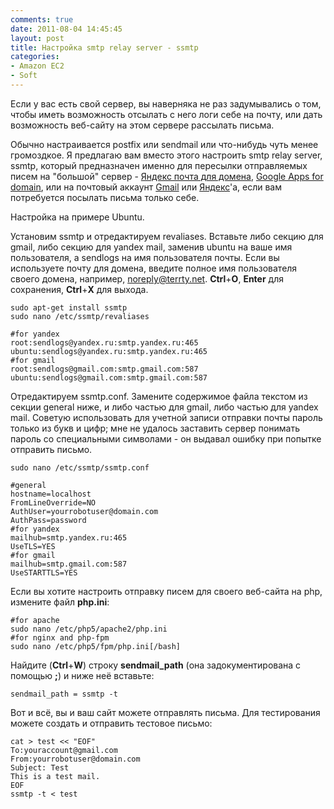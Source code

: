 ```yaml
---
comments: true
date: 2011-08-04 14:45:45
layout: post
title: Настройка smtp relay server - ssmtp
categories:
- Amazon EC2
- Soft
---
```


Если у вас есть свой сервер, вы наверняка не раз задумывались о том, чтобы иметь возможность отсылать с него логи себе на почту, или дать возможность веб-сайту на этом сервере рассылать письма.

Обычно настраивается postfix или sendmail или что-нибудь чуть менее громоздкое. Я предлагаю вам вместо этого настроить smtp relay server, ssmtp, который предназначен именно для пересылки отправляемых писем на "большой" сервер - [Яндекс почта для домена](https://pdd.yandex.ru/), [Google Apps for domain](https://www.google.com/work/apps/business/), или на почтовый аккаунт [Gmail](https://mail.google.com) или [Яндекс](https://mail.yandex.ru)'а, если вам потребуется посылать письма только себе.

Настройка на примере Ubuntu.

<!-- more -->

Установим ssmtp и отредактируем revaliases. Вставьте либо секцию для gmail, либо секцию для yandex mail, заменив ubuntu на ваше имя пользователя, а sendlogs на имя пользователя почты. Если вы используете почту для домена, введите полное имя пользователя своего домена, например, noreply@terrty.net. **Ctrl**+**O**, **Enter** для сохранения, **Ctrl**+**X** для выхода.

	sudo apt-get install ssmtp
	sudo nano /etc/ssmtp/revaliases

	#for yandex
	root:sendlogs@yandex.ru:smtp.yandex.ru:465
	ubuntu:sendlogs@yandex.ru:smtp.yandex.ru:465
	#for gmail
	root:sendlogs@gmail.com:smtp.gmail.com:587
	ubuntu:sendlogs@gmail.com:smtp.gmail.com:587

Отредактируем ssmtp.conf. Замените содержимое файла текстом из секции general ниже, и либо частью для gmail, либо частью для yandex mail. Советую использовать для учетной записи отправки почты пароль только из букв и цифр; мне не удалось заставить сервер понимать пароль со специальными символами - он выдавал ошибку при попытке отправить письмо.

	sudo nano /etc/ssmtp/ssmtp.conf

	#general
	hostname=localhost
	FromLineOverride=NO
	AuthUser=yourrobotuser@domain.com
	AuthPass=password
	#for yandex
	mailhub=smtp.yandex.ru:465
	UseTLS=YES
	#for gmail
	mailhub=smtp.gmail.com:587
	UseSTARTTLS=YES

Если вы хотите настроить отправку писем для своего веб-сайта на php, измените файл **php.ini**:

	#for apache
	sudo nano /etc/php5/apache2/php.ini
	#for nginx and php-fpm
	sudo nano /etc/php5/fpm/php.ini[/bash]

Найдите (**Ctrl**+**W**) строку **sendmail_path** (она задокументирована с помощью **;**) и ниже неё вставьте:

	sendmail_path = ssmtp -t

Вот и всё, вы и ваш сайт можете отправлять письма. Для тестирования можете создать и отправить тестовое письмо:

	cat > test << "EOF"
	To:youraccount@gmail.com
	From:yourrobotuser@domain.com
	Subject: Test
	This is a test mail.
	EOF
	ssmtp -t < test
